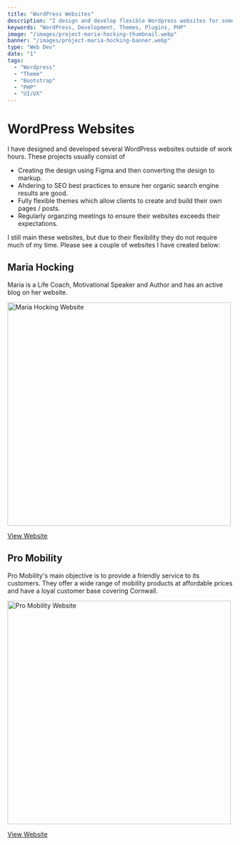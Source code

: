 ```yaml
---
title: "WordPress Websites"
description: "I design and develop flexible Wordpress websites for some clients outside of work hours."
keywords: "WordPress, Development, Themes, Plugins, PHP"
image: "/images/project-maria-hocking-thumbnail.webp"
banner: "/images/project-maria-hocking-banner.webp"
type: "Web Dev"
date: "1"
tags:
  - "Wordpress"
  - "Theme"
  - "Bootstrap"
  - "PHP"
  - "UI/UX"
---
```


# WordPress Websites
I have designed and developed several WordPress websites outside of work hours. These projects usually consist of

- Creating the design using Figma and then converting the design to markup.
- Ahdering to SEO best practices to ensure her organic search engine results are good.
- Fully flexible themes which allow clients to create and build their own pages / posts.
- Regularly organzing meetings to ensure their websites exceeds their expectations. 

I still main these websites, but due to their flexibility they do not require much of my time. Please see a couple of websites I have created below:

## Maria Hocking
Maria is a Life Coach, Motivational Speaker and Author and has an active blog on her website.

<img src="/images/project-maria-hocking-thumbnail.webp" alt="Maria Hocking Website" style="width:500px;" />

<a href="https://www.mariahocking.com/" target="_blank">View Website</a>

## Pro Mobility 
Pro Mobility's main objective is to provide a friendly service to its customers. They offer a wide range of mobility products at affordable prices and have a loyal customer base covering Cornwall.

<img src="/images/project-promobility.webp" alt="Pro Mobility Website" style="width:500px;" />

<a href="https://www.promobility.co.uk/" target="_blank">View Website</a>